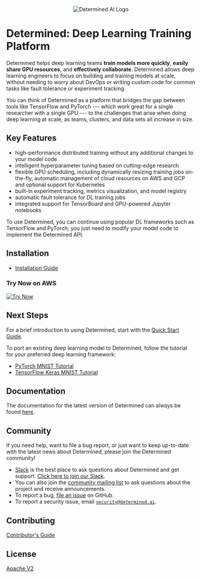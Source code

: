 <p align="center"><img src="determined-logo.png" alt="Determined AI Logo"></p>

# Determined: Deep Learning Training Platform

Determined helps deep learning teams **train models more quickly**, **easily
share GPU resources**, and **effectively collaborate**. Determined allows deep
learning engineers to focus on building and training models at scale, without
needing to worry about DevOps or writing custom code for common tasks like
fault tolerance or experiment tracking.

You can think of Determined as a platform that bridges the gap between tools
like TensorFlow and PyTorch --- which work great for a single researcher with a
single GPU --- to the challenges that arise when doing deep learning at scale,
as teams, clusters, and data sets all increase in size.

## Key Features

  - high-performance distributed training without any additional changes to
    your model code
  - intelligent hyperparameter tuning based on cutting-edge research
  - flexible GPU scheduling, including dynamically resizing training jobs
    on-the-fly, automatic management of cloud resources on AWS and GCP and
    optional support for Kubernetes
  - built-in experiment tracking, metrics visualization, and model registry
  - automatic fault tolerance for DL training jobs
  - integrated support for TensorBoard and GPU-powered Jupyter notebooks

To use Determined, you can continue using popular DL frameworks such as
TensorFlow and PyTorch; you just need to modify your model code to implement
the Determined API.

## Installation

* [Installation Guide](https://docs.determined.ai/latest/how-to/install-main.html)

### Try Now on AWS

[![Try Now](https://s3.amazonaws.com/cloudformation-examples/cloudformation-launch-stack.png)](https://console.aws.amazon.com/cloudformation/home?region=us-west-2#/stacks/create/review?templateURL=https://determined-ai-public.s3-us-west-2.amazonaws.com/simple.yaml)

## Next Steps

For a brief introduction to using Determined, start with the
[Quick Start Guide](https://docs.determined.ai/latest/tutorials/quick-start.html).

To port an existing deep learning model to Determined, follow the
tutorial for your preferred deep learning framework:

* [PyTorch MNIST Tutorial](https://docs.determined.ai/latest/tutorials/pytorch-mnist-tutorial.html)
* [TensorFlow Keras MNIST Tutorial](https://docs.determined.ai/latest/tutorials/tf-mnist-tutorial.html)

## Documentation

The documentation for the latest version of Determined can always be found
[here](https://docs.determined.ai).

## Community

If you need help, want to file a bug report, or just want to keep up-to-date
with the latest news about Determined, please join the Determined community!

* [Slack](https://determined-community.slack.com) is the best place to
  ask questions about Determined and get support. [Click here to join our Slack](
  https://join.slack.com/t/determined-community/shared_invite/zt-cnj7802v-KcVbaUrIzQOwmkmY7gP0Ew).
* You can also join the [community mailing list](https://groups.google.com/a/determined.ai/forum/#!forum/community)
  to ask questions about the project and receive announcements.
* To report a bug, [file an issue](https://github.com/determined-ai/determined/issues) on GitHub.
* To report a security issue, email [`security@determined.ai`](mailto:security@determined.ai).

## Contributing

[Contributor's Guide](CONTRIBUTING.md)

## License

[Apache V2](LICENSE)
